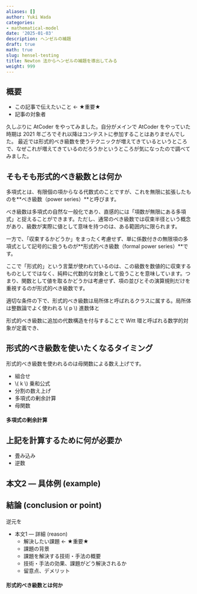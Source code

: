 ```yaml
---
aliases: []
author: Yuki Wada
categories:
- mathematical-model
date: '2025-01-03'
description: ヘンゼルの補題
draft: true
math: true
slug: hensel-testing
title: Newton 法からヘンゼルの補題を導出してみる
weight: 999
---
```


## 概要

- この記事で伝えたいこと ← ★重要★
- 記事の対象者

久しぶりに AtCoder をやってみました。自分がメインで AtCoder をやっていた時期は 2021 年ごろでそれ以降はコンテストに参加することはありませんでした。
最近では形式的べき級数を使うテクニックが増えてきているというところで、なぜこれが増えてきているのだろうかというところが気になったので調べてみました。



## そもそも形式的べき級数とは何か

多項式とは、有限個の項からなる代数式のことですが、これを無限に拡張したものを**べき級数（power series）**と呼びます。

べき級数は多項式の自然な一般化であり、直感的には「項数が無限にある多項式」と捉えることができます。ただし、通常のべき級数では収束半径という概念があり、級数が実際に値として意味を持つのは、ある範囲内に限られます。

一方で、「収束するかどうか」をまったく考慮せず、単に係数付きの無限項の多項式として記号的に扱うものが**形式的べき級数（formal power series）**です。

ここで「形式的」という言葉が使われているのは、この級数を数値的に収束するものとしてではなく、純粋に代数的な対象として扱うことを意味しています。つまり、関数として値を取るかどうかは考慮せず、項の並びとその演算規則だけを重視するのが形式的べき級数です。



適切な条件の下で、形式的べき級数は局所体と呼ばれるクラスに属する。局所体は整数論でよく使われる \\( p \\) 進数体と

形式的べき級数に追加の代数構造を付与することで Witt 環と呼ばれる数学的対象が定義でき、



## 形式的べき級数を使いたくなるタイミング

形式的べき級数を使われるのは母関数による数え上げです。

- 組合せ
- \\( k \\) 乗和公式
- 分割の数え上げ
- 多項式の剰余計算
- 母関数



#### 多項式の剰余計算







## 上記を計算するために何が必要か
- 畳み込み
- 逆数



## 本文2 ― 具体例 (example) 


## 結論 (conclusion or point)



#### 



逆元を



- 本文1 ― 詳細 (reason)
  - 解決したい課題 ← ★重要★
  - 課題の背景
  - 課題を解決する技術・手法の概要
  - 技術・手法の効果、課題がどう解決されるか
  - 留意点、デメリット

#### 形式的べき級数とは何か



